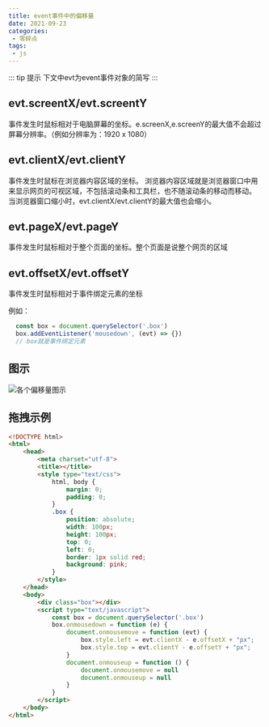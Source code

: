 ```yaml
---
title: event事件中的偏移量
date: 2021-09-23
categories:
 - 零碎点
tags:
 - js
---
```


::: tip 提示
  下文中evt为event事件对象的简写
:::

## evt.screentX/evt.screentY
  事件发生时鼠标相对于电脑屏幕的坐标。e.screenX,e.screenY的最大值不会超过屏幕分辨率。（例如分辨率为：1920 x 1080）

## evt.clientX/evt.clientY
  事件发生时鼠标在浏览器内容区域的坐标。
浏览器内容区域就是浏览器窗口中用来显示网页的可视区域，不包括滚动条和工具栏，也不随滚动条的移动而移动。
当浏览器窗口缩小时，evt.clientX/evt.clientY的最大值也会缩小。

## evt.pageX/evt.pageY
  事件发生时鼠标相对于整个页面的坐标。整个页面是说整个网页的区域

## evt.offsetX/evt.offsetY
  事件发生时鼠标相对于事件绑定元素的坐标

  例如：

  ``` js
    const box = document.querySelector('.box')
    box.addEventListener('mousedown', (evt) => {})
    // box就是事件绑定元素
  ```
## 图示
  ![各个偏移量图示](/img/offset.png)

## 拖拽示例
``` html
<!DOCTYPE html>
<html>
	<head>
		<meta charset="utf-8">
		<title></title>
		<style type="text/css">
			html, body {
				margin: 0;
				padding: 0;
			}
			.box {
				position: absolute;
				width: 100px;
				height: 100px;
				top: 0;
				left: 0;
				border: 1px solid red;
				background: pink;
			}
		</style>
	</head>
	<body>
		<div class="box"></div>
		<script type="text/javascript">
			const box = document.querySelector('.box')
			box.onmousedown = function (e) {
				document.onmousemove = function (evt) {
					box.style.left = evt.clientX - e.offsetX + "px";
					box.style.top = evt.clientY - e.offsetY + "px";
				}
				document.onmouseup = function () {
					document.onmousemove = null
					document.onmouseup = null
				}
			}
		</script>
	</body>
</html>
```
  